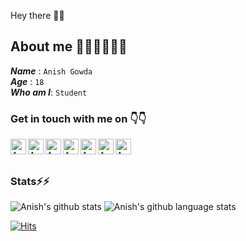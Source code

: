  Hey there 👋👋

## About me 👨‍🎓👨‍🎓👨‍🎓
 **_Name_** :   `Anish Gowda` <br>
**_Age_** :  `18` <br> 
**_Who am I_**:  `Student`

### Get in touch with me on 👇👇
<p>
	<a href="https://www.instagram.com/gowda_anish"> <img  width = 25px align="left"  alt = Anish Instagram src="https://raw.githubusercontent.com/anishgowda21/SVG_for_README/main/instagram-2-1.svg"></a>
	<a href="https://www.linkedin.com/in/anish-s-a97b1a193/"> <img  width = 25px align="left"  alt = Anish LinkedIn src="https://raw.githubusercontent.com/anishgowda21/SVG_for_README/main/linkedin-icon-2.svg"></a>
	<a href="https://twitter.com/gowda_anish21"> <img  width = 25px align="left"  alt = Anish Twitter src="https://raw.githubusercontent.com/anishgowda21/SVG_for_README/main/twitter-5.svg"></a>
	<a href="https://www.sololearn.com/Profile/19269925"> <img  width = 25px align="left"  alt = Anish Sololearn src="https://raw.githubusercontent.com/anishgowda21/SVG_for_README/main/sololearn-2.svg"></a>
	<a href="https://www.youtube.com/channel/UCCn2An2snDhY6j2i5lRCIpA"> <img  width = 25px align="left"  alt = Anish Youtube src="https://raw.githubusercontent.com/anishgowda21/SVG_for_README/main/youtube-minimal-icon-1.svg"></a>
	<a href="https://www.reddit.com/user/Anish_Gowda"> <img  width = 25px align="left"  alt =Anish Reddit src="https://raw.githubusercontent.com/anishgowda21/SVG_for_README/main/reddit-2.svg"></a>
	<a href="https://t.me/phantom2152"> <img  width = 25px align="left"  alt =Anish Telegram src="https://raw.githubusercontent.com/anishgowda21/SVG_for_README/main/telegram.svg"></a>
</p>
<br>
<br>

### Stats⚡⚡
![Anish's github stats](https://github-readme-stats.vercel.app/api/?username=anishgowda21&show_icons=true&theme=radical)
![Anish's github language stats](https://github-readme-stats.vercel.app/api/top-langs/?username=anishgowda21&layout=compact&theme=radical)
<!--- Thank you https://github.com/anuraghazra for the awsome stats widget-->

[![Hits](https://hits.seeyoufarm.com/api/count/incr/badge.svg?url=https%3A%2F%2Fgithub.com%2Fanishgowda21&count_bg=%237F0EBB&title_bg=%23555555&icon=&icon_color=%23E7E7E7&title=viwes&edge_flat=false)](https://hits.seeyoufarm.com)
